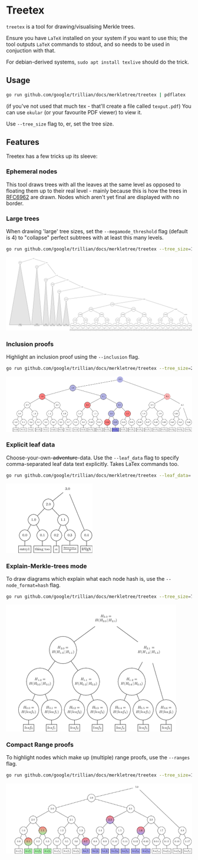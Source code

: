 Treetex
=======

`treetex` is a tool for drawing/visualising Merkle trees.

Ensure you have `LaTeX` installed on your system if you want to use this; the
tool outputs `LaTeX` commands to stdout, and so needs to be used in conjuction
with that.

For debian-derived systems, `sudo apt install texlive` should do the trick.


Usage
-----

```bash
go run github.com/google/trillian/docs/merkletree/treetex | pdflatex
```
(if you've not used that much tex - that'll create a file called `texput.pdf`)
You can use `okular` (or your favourite PDF viewer) to view it.

Use `--tree_size` flag to, er, set the tree size.


Features
--------
Treetex has a few tricks up its sleeve:

### Ephemeral nodes

This tool draws trees with all the leaves at the same level as opposed to
floating them up to their real level - mainly because this is how the trees in
[RFC6962](https://tools.ietf.org/html/rfc6962) are drawn.
Nodes which aren't yet final are displayed with no border.

### Large trees
When drawing 'large' tree sizes, set the `--megamode_threshold` flag (default
is 4) to "collapse" perfect subtrees with at least this many levels.

```bash
go run github.com/google/trillian/docs/merkletree/treetex --tree_size=100023 --megamode_threshold=4
```
![large tree](images/large.png)


### Inclusion proofs
Highlight an inclusion proof using the `--inclusion` flag.

```bash
go run github.com/google/trillian/docs/merkletree/treetex --tree_size=23 --inclusion=13
```

![inclusion proof](images/inclusion.png)

### Explicit leaf data
Choose-your-own-~~adventure~~-data.
Use the `--leaf_data` flag to specify comma-separated leaf data text
explicitly.
Takes LaTex commands too.

```bash
go run github.com/google/trillian/docs/merkletree/treetex --leaf_data='entry1,thing too,${\alpha}$,${\frac{bananas_{\beta}}{\delta}}$,{\LaTeX}'
```

![leaf data](images/leafdata.png)

### Explain-Merkle-trees mode
To draw diagrams which explain what each node hash is, use the
`--node_format=hash` flag.

```bash
go run github.com/google/trillian/docs/merkletree/treetex --tree_size=7 --node_format=hash
```

![hash mode](images/hashmode.png)

### Compact Range proofs
To highlight nodes which make up (multiple) range proofs, use the `--ranges`
flag.

```bash
go run github.com/google/trillian/docs/merkletree/treetex --tree_size=18 --ranges=1:4,7:14
```

![compact ranges](images/compactrange.png)

